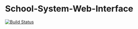# School-System-Web-Interface

[![Build Status](https://travis-ci.org/runt1m33rr0r/School-System-Web-Interface.svg?branch=master)](https://travis-ci.org/runt1m33rr0r/School-System-Web-Interface)
